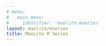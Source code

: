 ```yaml
---
# menu:
#   main_menu:
#     identifier: 'maxlite-mseries'
layout: maxlite/mseries
title: MaxLite M Series
---
```

